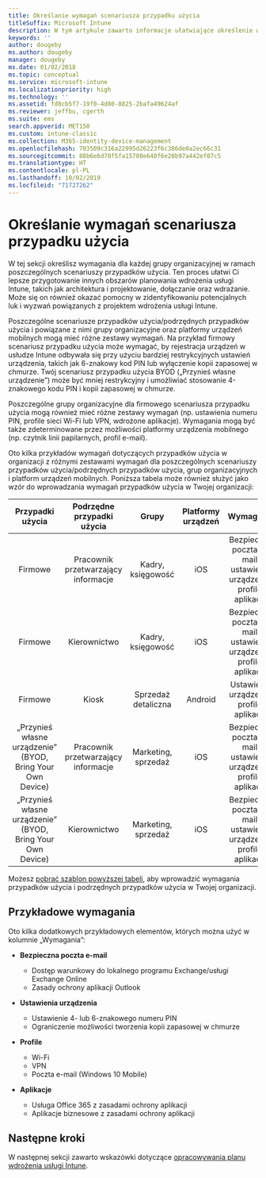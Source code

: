 ```yaml
---
title: Określanie wymagań scenariusza przypadku użycia
titleSuffix: Microsoft Intune
description: W tym artykule zawarto informacje ułatwiające określenie wymagań scenariusza przypadku użycia i podrzędnego przypadku użycia usługi Intune dla opartego tylko na chmurze wdrożenia usługi Microsoft Intune.
keywords: ''
author: dougeby
ms.author: dougeby
manager: dougeby
ms.date: 01/02/2018
ms.topic: conceptual
ms.service: microsoft-intune
ms.localizationpriority: high
ms.technology: ''
ms.assetid: fd8cb5f7-19f0-4d80-8825-2bafa49624af
ms.reviewer: jeffbu, cgerth
ms.suite: ems
search.appverid: MET150
ms.custom: intune-classic
ms.collection: M365-identity-device-management
ms.openlocfilehash: 703509c316a22995d26223f6c386de0a2ec66c31
ms.sourcegitcommit: 88b6e6d70f5fa15708e640f6e20b97a442ef07c5
ms.translationtype: HT
ms.contentlocale: pl-PL
ms.lasthandoff: 10/02/2019
ms.locfileid: "71727262"
---
```

# <a name="determine-use-case-scenario-requirements"></a>Określanie wymagań scenariusza przypadku użycia

W tej sekcji określisz wymagania dla każdej grupy organizacyjnej w ramach poszczególnych scenariuszy przypadków użycia. Ten proces ułatwi Ci lepsze przygotowanie innych obszarów planowania wdrożenia usługi Intune, takich jak architektura i projektowanie, dołączanie oraz wdrażanie. Może się on również okazać pomocny w zidentyfikowaniu potencjalnych luk i wyzwań powiązanych z projektem wdrożenia usługi Intune.

Poszczególne scenariusze przypadków użycia/podrzędnych przypadków użycia i powiązane z nimi grupy organizacyjne oraz platformy urządzeń mobilnych mogą mieć różne zestawy wymagań. Na przykład firmowy scenariusz przypadku użycia może wymagać, by rejestracja urządzeń w usłudze Intune odbywała się przy użyciu bardziej restrykcyjnych ustawień urządzenia, takich jak 6-znakowy kod PIN lub wyłączenie kopii zapasowej w chmurze. Twój scenariusz przypadku użycia BYOD („Przynieś własne urządzenie”) może być mniej restrykcyjny i umożliwiać stosowanie 4-znakowego kodu PIN i kopii zapasowej w chmurze.

Poszczególne grupy organizacyjne dla firmowego scenariusza przypadku użycia mogą również mieć różne zestawy wymagań (np. ustawienia numeru PIN, profile sieci Wi-Fi lub VPN, wdrożone aplikacje). Wymagania mogą być także zdeterminowane przez możliwości platformy urządzenia mobilnego (np. czytnik linii papilarnych, profil e-mail).

Oto kilka przykładów wymagań dotyczących przypadków użycia w organizacji z różnymi zestawami wymagań dla poszczególnych scenariuszy przypadków użycia/podrzędnych przypadków użycia, grup organizacyjnych i platform urządzeń mobilnych. Poniższa tabela może również służyć jako wzór do wprowadzania wymagań przypadków użycia w Twojej organizacji:

| **Przypadki użycia** | **Podrzędne przypadki użycia** | **Grupy** | **Platformy urządzeń** | **Wymagania** |
|:---:|:---:|:---:|:---:|:---:|
| Firmowe | Pracownik przetwarzający informacje | Kadry, księgowość | iOS | Bezpieczna poczta e-mail, ustawienia urządzenia, profile, aplikacje |                                                          
| Firmowe | Kierownictwo | Kadry, księgowość | iOS | Bezpieczna poczta e-mail, ustawienia urządzenia, profile, aplikacje |                                                         
| Firmowe | Kiosk | Sprzedaż detaliczna | Android | Ustawienia urządzenia, profile, aplikacje |
| „Przynieś własne urządzenie” (BYOD, Bring Your Own Device) | Pracownik przetwarzający informacje | Marketing, sprzedaż | iOS | Bezpieczna poczta e-mail, ustawienia urządzenia, profile, aplikacje |                                                         
| „Przynieś własne urządzenie” (BYOD, Bring Your Own Device) | Kierownictwo | Marketing, sprzedaż | iOS | Bezpieczna poczta e-mail, ustawienia urządzenia, profile, aplikacje |

Możesz [pobrać szablon powyższej tabeli](https://gallery.technet.microsoft.com/Intune-deployment-planning-fae156c2?redir=0), aby wprowadzić wymagania przypadków użycia i podrzędnych przypadków użycia w Twojej organizacji.


## <a name="examples-of-requirements"></a>Przykładowe wymagania

Oto kilka dodatkowych przykładowych elementów, których można użyć w kolumnie „Wymagania”:

- **Bezpieczna poczta e-mail**
  - Dostęp warunkowy do lokalnego programu Exchange/usługi Exchange Online
  - Zasady ochrony aplikacji Outlook

- **Ustawienia urządzenia**
  - Ustawienie 4- lub 6-znakowego numeru PIN
  - Ograniczenie możliwości tworzenia kopii zapasowej w chmurze

- **Profile**
  - Wi-Fi
  - VPN
  - Poczta e-mail (Windows 10 Mobile)

- **Aplikacje**
  - Usługa Office 365 z zasadami ochrony aplikacji
  - Aplikacje biznesowe z zasadami ochrony aplikacji

## <a name="next-steps"></a>Następne kroki

W następnej sekcji zawarto wskazówki dotyczące [opracowywania planu wdrożenia usługi Intune](planning-guide-rollout-plan.md).
